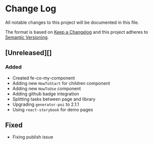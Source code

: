 # Change Log
All notable changes to this project will be documented in this file.

The format is based on [Keep a Changelog](http://keepachangelog.com/)
and this project adheres to [Semantic Versioning](http://semver.org/).

## [Unreleased][]
### Added
- Created fe-co-my-component
- Adding new `HowToStart` for children component
- Adding new `HowToUse` component
- Adding github badge integration
- Splitting tasks between page and library
- Upgrading `generator-poi` to 2.1.1
- Using `react-storybook` for demo pages

## Fixed
- Fixing publish issue

